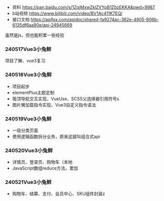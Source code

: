 - 资料 https://pan.baidu.com/s/1ZqjMxwZklZVYpB1ZbzEKKA&pwd=9987
- b站视频 https://www.bilibili.com/video/BV1Ac411K7EQ/
- 接口文档 https://apifox.com/apidoc/shared-fa9274ac-362e-4905-806b-6135df6aa90e/api-24945669

虽然是js，但也能积累一些经验

### 240517Vue3小兔鲜
项目了解、vue3复习

### 240518Vue3小兔鲜
- 项目起步
- elementPlus主题定制
- 吸顶导航交互实现、VueUse、SCSS父选择器引用符号`&`
- 图片懒加载指令实现、Vue3自定义指令语法

### 240519Vue3小兔鲜
- 一级分类页面
- 使用逻辑函数拆分业务，原来这就叫组合式api

### 240520Vue3小兔鲜
- 详情页、登录页、购物车（本地
- JavaScript数组reduce方法，累加

### 240521Vue3小兔鲜
- 购物车、结算、支付、会员中心、SKU组件封装z